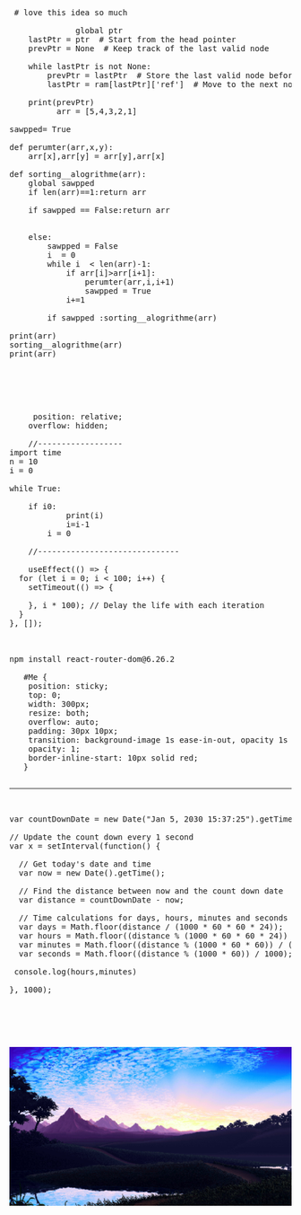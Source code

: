             
  <pre>   
 
 # love this idea so much
          
              global ptr
    lastPtr = ptr  # Start from the head pointer
    prevPtr = None  # Keep track of the last valid node

    while lastPtr is not None:
        prevPtr = lastPtr  # Store the last valid node before updating lastPtr
        lastPtr = ram[lastPtr]['ref']  # Move to the next node
    
    print(prevPtr)
          arr = [5,4,3,2,1]

sawpped= True

def perumter(arr,x,y):
    arr[x],arr[y] = arr[y],arr[x]
    
def sorting__alogrithme(arr):
    global sawpped
    if len(arr)==1:return arr

    if sawpped == False:return arr 
    
    
    else:
        sawpped = False
        i  = 0
        while i  < len(arr)-1:
            if arr[i]>arr[i+1]:
                perumter(arr,i,i+1)
                sawpped = True
            i+=1
         
        if sawpped :sorting__alogrithme(arr)
        
print(arr)         
sorting__alogrithme(arr)
print(arr)





                
     position: relative;
    overflow: hidden;   

    //------------------
import time
n = 10
i = 0

while True:

    if i<n:
        i=i+1
    else:
        i=n
        while i>0:
            print(i)
            i=i-1
        i = 0
    
    //------------------------------

    useEffect(() => {
  for (let i = 0; i < 100; i++) {
    setTimeout(() => {
      
    }, i * 100); // Delay the life with each iteration
  }
}, []);


    
npm install react-router-dom@6.26.2

   #Me {
    position: sticky;
    top: 0;
    width: 300px;
    resize: both;
    overflow: auto;
    padding: 30px 10px;
    transition: background-image 1s ease-in-out, opacity 1s ease-in-out;
    opacity: 1;
    border-inline-start: 10px solid red;
   } 
 <hr/>

var countDownDate = new Date("Jan 5, 2030 15:37:25").getTime();

// Update the count down every 1 second
var x = setInterval(function() {

  // Get today's date and time
  var now = new Date().getTime();

  // Find the distance between now and the count down date
  var distance = countDownDate - now;

  // Time calculations for days, hours, minutes and seconds
  var days = Math.floor(distance / (1000 * 60 * 60 * 24));
  var hours = Math.floor((distance % (1000 * 60 * 60 * 24)) / (1000 * 60 * 60));
  var minutes = Math.floor((distance % (1000 * 60 * 60)) / (1000 * 60));
  var seconds = Math.floor((distance % (1000 * 60)) / 1000);

 console.log(hours,minutes)
 
}, 1000);



    
 </pre>

<img src="wallper.jpg"><img/>
